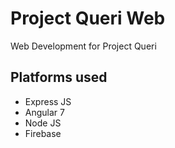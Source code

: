 # Project Queri Web 

Web Development for Project Queri

## Platforms used

* Express JS
* Angular 7
* Node JS
* Firebase
